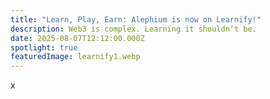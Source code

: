 ```yaml
---
title: "Learn, Play, Earn: Alephium is now on Learnify!"
description: Web3 is complex. Learning it shouldn’t be.
date: 2025-08-07T12:12:00.000Z
spotlight: true
featuredImage: learnify1.webp
---
```

x
